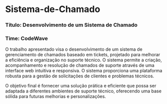 # Sistema-de-Chamado
### Título: Desenvolvimento de um Sistema de Chamado

### Time: CodeWave

O trabalho apresentado visa o desenvolvimento de um sistema de gerenciamento de chamados baseado em tickets, projetado para melhorar a eficiência e organização no suporte técnico. O sistema permite a criação, acompanhamento e resolução de chamados de suporte através de uma interface web intuitiva e responsiva. O sistema proporciona uma plataforma robusta para a gestão de solicitações de clientes e problemas técnicos.

O objetivo final é fornecer uma solução prática e eficiente que possa ser adaptada a diferentes ambientes de suporte técnico, oferecendo uma base sólida para futuras melhorias e personalizações.
